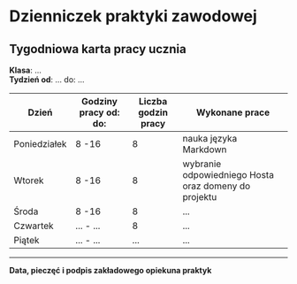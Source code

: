 # Dzienniczek praktyki zawodowej
## Tygodniowa karta pracy ucznia
**Klasa**: ...  
**Tydzień od**: ... do: ...

| **Dzień**     | **Godziny pracy od: do:** | **Liczba godzin pracy** | **Wykonane prace** |
|---------------|---------------------------|-------------------------|--------------------|
| Poniedziałek  | 8 -16                      | 8                       | nauka języka Markdown|
| Wtorek        | 8 -16                      | 8                       | wybranie odpowiedniego Hosta oraz domeny do projektu |
| Środa         | 8 -16                      | 8                       | ...                |
| Czwartek      | ... - ...                  | 8                       | ...                |
| Piątek        | ... - ...                  | ...                     | ...                |

------------

**Data, pieczęć i podpis zakładowego opiekuna praktyk**

